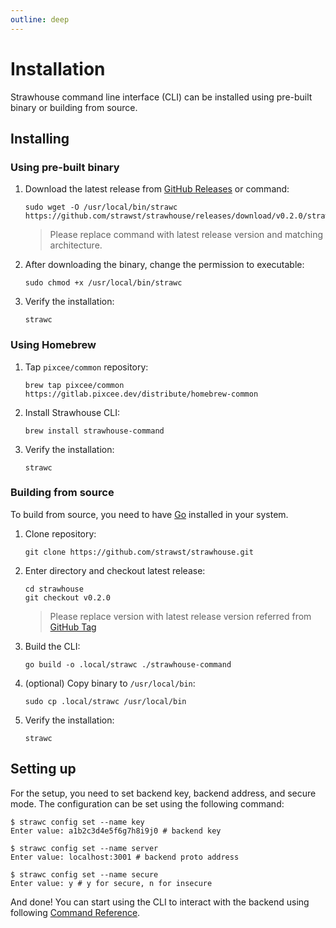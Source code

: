 ```yaml
---
outline: deep
---
```


# Installation

Strawhouse command line interface (CLI) can be installed using pre-built binary or building from source.

## Installing

### Using pre-built binary

1. Download the latest release from [GitHub Releases](https://github.com/strawst/strawhouse/releases) or command:
    ```shell
    sudo wget -O /usr/local/bin/strawc https://github.com/strawst/strawhouse/releases/download/v0.2.0/strawc_darwin_amd64
    ```
   > Please replace command with latest release version and matching architecture.

2. After downloading the binary, change the permission to executable:
    ```shell
    sudo chmod +x /usr/local/bin/strawc
    ```

3. Verify the installation:
    ```shell
    strawc
    ```

### Using Homebrew

1. Tap `pixcee/common` repository:
    ```shell
    brew tap pixcee/common https://gitlab.pixcee.dev/distribute/homebrew-common
    ```

2. Install Strawhouse CLI:
    ```shell
    brew install strawhouse-command
    ```

3. Verify the installation:
    ```shell
    strawc
   ```

### Building from source

To build from source, you need to have [Go](https://go.dev/doc/install) installed in your system.

1. Clone repository:
    ```shell
    git clone https://github.com/strawst/strawhouse.git
    ```

2. Enter directory and checkout latest release:
    ```shell
    cd strawhouse
    git checkout v0.2.0
    ```
   > Please replace version with latest release version referred
   from [GitHub Tag](https://github.com/strawst/strawhouse/tags)

3. Build the CLI:
    ```shell
    go build -o .local/strawc ./strawhouse-command
    ```

4. (optional) Copy binary to `/usr/local/bin`:
    ```shell
    sudo cp .local/strawc /usr/local/bin
    ```

5. Verify the installation:
    ```shell
    strawc
    ```

## Setting up

For the setup, you need to set backend key, backend address, and secure mode. The configuration can be set using the
following command:

```shell
$ strawc config set --name key
Enter value: a1b2c3d4e5f6g7h8i9j0 # backend key

$ strawc config set --name server
Enter value: localhost:3001 # backend proto address

$ strawc config set --name secure
Enter value: y # y for secure, n for insecure
```

And done! You can start using the CLI to interact with the backend using
following [Command Reference](/command/reference).
